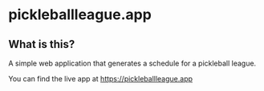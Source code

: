 # pickleballleague.app

## What is this?

A simple web application that generates a schedule for a pickleball league.

You can find the live app at https://pickleballleague.app